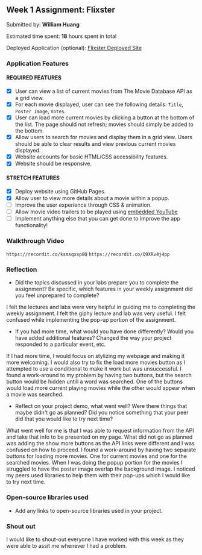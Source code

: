 ## Week 1 Assignment: Flixster

Submitted by: **William Huang**

Estimated time spent: **18** hours spent in total

Deployed Application (optional): [Flixster Deployed Site](https://williamhuangg.github.io/FlixsterAssignment/)

### Application Features

#### REQUIRED FEATURES

- [X] User can view a list of current movies from The Movie Database API as a grid view.
- [X] For each movie displayed, user can see the following details: `Title`, `Poster Image`, `Votes`.
- [X] User can load more current movies by clicking a button at the bottom of the list. The page should not refresh; movies should simply be added to the bottom.
- [X] Allow users to search for movies and display them in a grid view. Users should be able to clear results and view previous current movies displayed.
- [X] Website accounts for basic HTML/CSS accessibility features.
- [X] Website should be responsive.

#### STRETCH FEATURES

- [X] Deploy website using GitHub Pages. 
- [X] Allow user to view more details about a movie within a popup.
- [ ] Improve the user experience through CSS & animation.
- [ ] Allow movie video trailers to be played using [embedded YouTube](https://support.google.com/youtube/answer/171780?hl=en)
- [ ] Implement anything else that you can get done to improve the app functionality!

### Walkthrough Video

`https://recordit.co/ksmsqxxp8Q`
`https://recordit.co/Q9XRv4j4pp`

### Reflection

* Did the topics discussed in your labs prepare you to complete the assignment? Be specific, which features in your weekly assignment did you feel unprepared to complete?

I felt the lectures and labs were very helpful in guiding me to completing the weekly assignment. I felt the giphy lecture and lab was very useful. I felt confused while implementing the pop-up portion of the assignment.

* If you had more time, what would you have done differently? Would you have added additional features? Changed the way your project responded to a particular event, etc.
  
If I had more time, I would focus on stylizing my webpage and making it more welcoming. I would also try to fix the load more movies button as I attempted to use a conditional to make it work but was unsuccessful. I found a work-around to my problem by having two buttons, but the search button would be hidden untill a word was searched. One of the buttons would load more current playing movies while the other would appear when a movie was searched.

* Reflect on your project demo, what went well? Were there things that maybe didn't go as planned? Did you notice something that your peer did that you would like to try next time?

What went well for me is that I was able to request information from the API and take that info to be presented on my page. What did not go as planned was adding the show more buttons as the API links were different and I was confused on how to proceed. I found a work-around by having two separate buttons for loading more movies. One for current movies and one for the searched movies. When I was doing the popup portion for the movies I struggled to have the poster image overlap the background image. I noticed my peers used libraries to help them with their pop-ups which I would like to try next time.

### Open-source libraries used

- Add any links to open-source libraries used in your project.

### Shout out

I would like to shout-out everyone I have worked with this week as they were able to assit me whenever I had a problem. 
